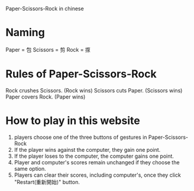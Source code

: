 Paper-Scissors-Rock in chinese

# Naming
Paper = 包
Scissors = 剪
Rock = 揼

# Rules of Paper-Scissors-Rock
Rock crushes Scissors. (Rock wins)
Scissors cuts Paper. (Scissors wins)
Paper covers Rock. (Paper wins)

# How to play in this website
1. players choose one of the three buttons of gestures in Paper-Scissors-Rock
2. If the player wins against the computer, they gain one point. 
3. If the player loses to the computer, the computer gains one point.
4. Player and computer's scores remain unchanged if they choose the same option.
5. Players can clear their scores, including computer's, once they click "Restart(重新開始)" button.